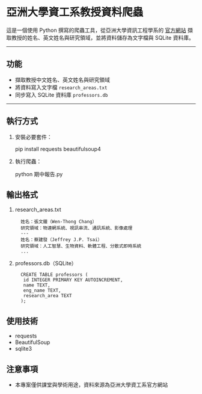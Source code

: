 # 亞洲大學資工系教授資料爬蟲

這是一個使用 Python 撰寫的爬蟲工具，從亞洲大學資訊工程學系的 [官方網站](https://csie.asia.edu.tw/zh_tw/TeacherIntroduction/Full_time_faculty) 擷取教授的姓名、英文姓名與研究領域，並將資料儲存為文字檔與 SQLite 資料庫。

---

## 功能

- 擷取教授中文姓名、英文姓名與研究領域
- 將資料寫入文字檔 `research_areas.txt`
- 同步寫入 SQLite 資料庫 `professors.db`

---

## 執行方式

1. 安裝必要套件：

   pip install requests beautifulsoup4
   
3. 執行爬蟲：

   python 期中報告.py

## 輸出格式

1. research_areas.txt
            
         姓名：張文鐘（Wen-Thong Chang）
         研究領域：物連網系統、視訊串流、通訊系統、影像處理
         ---
         姓名：蔡建發（Jeffrey J.P. Tsai）
         研究領域：人工智慧、生物資料、軟體工程、分散式即時系統
         ...
      
2. professors.db（SQLite）
   
         CREATE TABLE professors (
          id INTEGER PRIMARY KEY AUTOINCREMENT,
          name TEXT,
          eng_name TEXT,
          research_area TEXT
         );


## 使用技術

   - requests
   - BeautifulSoup
   - sqlite3

## 注意事項

   - 本專案僅供課堂與學術用途，資料來源為亞洲大學資工系官方網站


